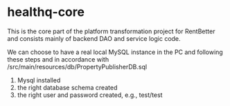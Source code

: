 # healthq-core
This is the core part of the platform transformation project for RentBetter and consists mainly of backend DAO and service logic code.

We can choose to have a real local MySQL instance in the PC and following these steps and in accordance with /src/main/resources/db/PropertyPublisherDB.sql
1. Mysql installed
2. the right database schema created
3. the right user and password created, e.g., test/test